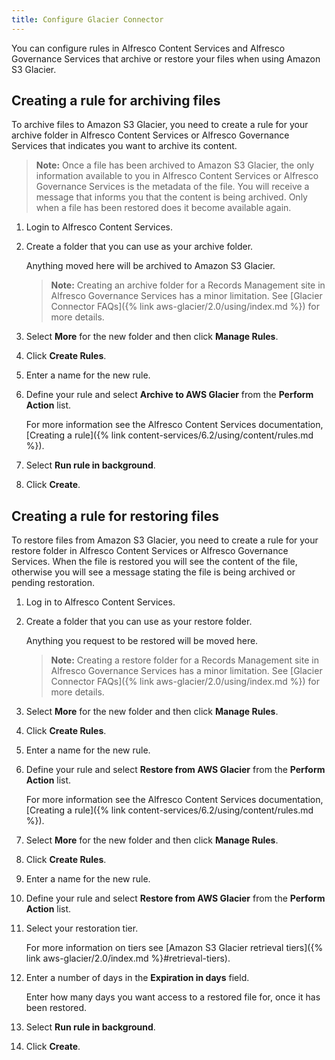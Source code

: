 ```yaml
---
title: Configure Glacier Connector
---
```


You can configure rules in Alfresco Content Services and Alfresco Governance Services that archive or restore your files when using Amazon S3 Glacier.

## Creating a rule for archiving files

To archive files to Amazon S3 Glacier, you need to create a rule for your archive folder in Alfresco Content Services or Alfresco Governance Services that indicates you want to archive its content.

> **Note:** Once a file has been archived to Amazon S3 Glacier, the only information available to you in Alfresco Content Services or Alfresco Governance Services is the metadata of the file. You will receive a message that informs you that the content is being archived. Only when a file has been restored does it become available again.

1. Login to Alfresco Content Services.

2. Create a folder that you can use as your archive folder.

    Anything moved here will be archived to Amazon S3 Glacier.

    > **Note:** Creating an archive folder for a Records Management site in Alfresco Governance Services has a minor limitation. See [Glacier Connector FAQs]({% link aws-glacier/2.0/using/index.md %}) for more details.

3. Select **More** for the new folder and then click **Manage Rules**.

4. Click **Create Rules**.

5. Enter a name for the new rule.

6. Define your rule and select **Archive to AWS Glacier** from the **Perform Action** list.

     For more information see the Alfresco Content Services documentation, [Creating a rule]({% link content-services/6.2/using/content/rules.md %}).

7. Select **Run rule in background**.

8. Click **Create**.

## Creating a rule for restoring files

To restore files from Amazon S3 Glacier, you need to create a rule for your restore folder in Alfresco Content Services or Alfresco Governance Services. When the file is restored you will see the content of the file, otherwise you will see a message stating the file is being archived or pending restoration.

1. Log in to Alfresco Content Services.

2. Create a folder that you can use as your restore folder.

    Anything you request to be restored will be moved here.

    > **Note:** Creating a restore folder for a Records Management site in Alfresco Governance Services has a minor limitation. See [Glacier Connector FAQs]({% link aws-glacier/2.0/using/index.md %}) for more details.

3. Select **More** for the new folder and then click **Manage Rules**.

4. Click **Create Rules**.

5. Enter a name for the new rule.

6. Define your rule and select **Restore from AWS Glacier** from the **Perform Action** list.

    For more information see the Alfresco Content Services documentation, [Creating a rule]({% link content-services/6.2/using/content/rules.md %}).

7. Select **More** for the new folder and then click **Manage Rules**.

8. Click **Create Rules**.

9. Enter a name for the new rule.

10. Define your rule and select **Restore from AWS Glacier** from the **Perform Action** list.

11. Select your restoration tier.

    For more information on tiers see [Amazon S3 Glacier retrieval tiers]({% link aws-glacier/2.0/index.md %}#retrieval-tiers).

12. Enter a number of days in the **Expiration in days** field.

    Enter how many days you want access to a restored file for, once it has been restored.

13. Select **Run rule in background**.

14. Click **Create**.
